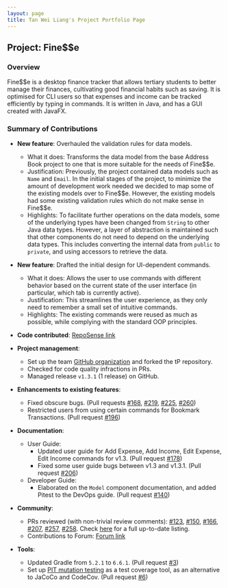 ```yaml
---
layout: page
title: Tan Wei Liang's Project Portfolio Page
---
```


## Project: Fine$$e

### Overview

Fine$$e is a desktop finance tracker that allows tertiary students to better manage their finances, cultivating good financial habits such as saving. It is optimised for CLI users so that expenses and income can be tracked efficiently by typing in commands. It is written in Java, and has a GUI created with JavaFX.

### Summary of Contributions

* **New feature**: Overhauled the validation rules for data models.
  * What it does: Transforms the data model from the base Address Book project to one that is more suitable for the needs of Fine\$\$e.
  * Justification: Previously, the project contained data models such as `Name` and `Email`.
  In the initial stages of the project, to minimize the amount of development work needed we decided to map some of the existing models over to Fine\$\$e.
  However, the existing models had some existing validation rules which do not make sense in Fine\$\$e.
  * Highlights: To facilitate further operations on the data models, some of the underlying types have been changed from `String` to other Java data types.
  However, a layer of abstraction is maintained such that other components do not need to depend on the underlying data types.
  This includes converting the internal data from `public` to `private`, and using accessors to retrieve the data.

* **New feature**: Drafted the initial design for UI-dependent commands.
  * What it does: Allows the user to use commands with different behavior based on the current state of the user interface (in particular, which tab is currently active).
  * Justification: This streamlines the user experience, as they only need to remember a small set of intuitive commands.
  * Highlights: The existing commands were reused as much as possible, while complying with the standard OOP principles.

* **Code contributed**: [RepoSense link](https://nus-cs2103-ay2021s1.github.io/tp-dashboard/#breakdown=true&search=wltan&sort=groupTitle&sortWithin=title&since=2020-08-14&timeframe=commit&mergegroup=&groupSelect=groupByRepos&checkedFileTypes=docs~functional-code~test-code~other)

* **Project management**:
  * Set up the team [GitHub organization](https://github.com/AY2021S1-CS2103T-W16-3) and forked the tP repository.
  * Checked for code quality infractions in PRs.
  * Managed release `v1.3.1` (1 release) on GitHub.

* **Enhancements to existing features**:
  * Fixed obscure bugs. (Pull requests
  [#168](https://github.com/AY2021S1-CS2103T-W16-3/tp/pull/168),
  [#219](https://github.com/AY2021S1-CS2103T-W16-3/tp/pull/219),
  [#225](https://github.com/AY2021S1-CS2103T-W16-3/tp/pull/225),
  [#260](https://github.com/AY2021S1-CS2103T-W16-3/tp/pull/260))
  * Restricted users from using certain commands for Bookmark Transactions. (Pull request [#196](https://github.com/AY2021S1-CS2103T-W16-3/tp/pull/196))

* **Documentation**:
  * User Guide:
    * Updated user guide for Add Expense, Add Income, Edit Expense, Edit Income
     commands for v1.3. (Pull request [#178](https://github.com/AY2021S1-CS2103T-W16-3/tp/pull/178))
    * Fixed some user guide bugs between v1.3 and v1.3.1. (Pull request [#206](https://github.com/AY2021S1-CS2103T-W16-3/tp/pull/206))
  * Developer Guide:
    * Elaborated on the `Model` component documentation, and added Pitest to the DevOps guide. (Pull request [#140](https://github.com/AY2021S1-CS2103T-W16-3/tp/pull/140))

* **Community**:
  * PRs reviewed (with non-trivial review comments):
  [#123](https://github.com/AY2021S1-CS2103T-W16-3/tp/pull/123),
  [#150](https://github.com/AY2021S1-CS2103T-W16-3/tp/pull/150),
  [#166](https://github.com/AY2021S1-CS2103T-W16-3/tp/pull/166),
  [#207](https://github.com/AY2021S1-CS2103T-W16-3/tp/pull/207),
  [#257](https://github.com/AY2021S1-CS2103T-W16-3/tp/pull/257),
  [#258](https://github.com/AY2021S1-CS2103T-W16-3/tp/pull/258).
  Check [here](https://github.com/AY2021S1-CS2103T-W16-3/tp/pulls?q=is%3Apr+reviewed-by%3Awltan) for a full up-to-date listing.
  * Contributions to Forum: [Forum link](https://github.com/nus-cs2103-AY2021S1/forum/issues?q=is%3Aissue+commenter%3Awltan)

* **Tools**:
  * Updated Gradle from `5.2.1` to `6.6.1`. (Pull request [#3](https://github.com/AY2021S1-CS2103T-W16-3/tp/pull/3))
  * Set up [PIT mutation testing](http://pitest.org/) as a test coverage tool, as an alternative to JaCoCo and CodeCov.
  (Pull request [#6](https://github.com/AY2021S1-CS2103T-W16-3/tp/pull/6))

